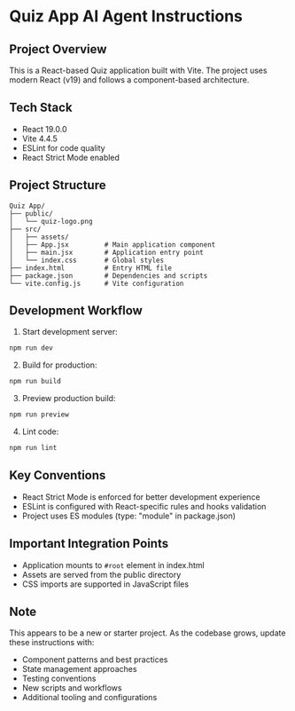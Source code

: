# Quiz App AI Agent Instructions

## Project Overview
This is a React-based Quiz application built with Vite. The project uses modern React (v19) and follows a component-based architecture.

## Tech Stack
- React 19.0.0
- Vite 4.4.5
- ESLint for code quality
- React Strict Mode enabled

## Project Structure
```
Quiz App/
├── public/
│   └── quiz-logo.png
├── src/
│   ├── assets/
│   ├── App.jsx         # Main application component
│   ├── main.jsx        # Application entry point
│   └── index.css       # Global styles
├── index.html          # Entry HTML file
├── package.json        # Dependencies and scripts
└── vite.config.js      # Vite configuration
```

## Development Workflow
1. Start development server:
```bash
npm run dev
```

2. Build for production:
```bash
npm run build
```

3. Preview production build:
```bash
npm run preview
```

4. Lint code:
```bash
npm run lint
```

## Key Conventions
- React Strict Mode is enforced for better development experience
- ESLint is configured with React-specific rules and hooks validation
- Project uses ES modules (type: "module" in package.json)

## Important Integration Points
- Application mounts to `#root` element in index.html
- Assets are served from the public directory
- CSS imports are supported in JavaScript files

## Note
This appears to be a new or starter project. As the codebase grows, update these instructions with:
- Component patterns and best practices
- State management approaches
- Testing conventions
- New scripts and workflows
- Additional tooling and configurations